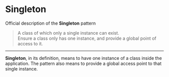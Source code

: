 # Singleton

Official description of the **Singleton** pattern
> A class of which only a single instance can exist.\
> Ensure a class only has one instance, and provide a global point of access to it.

---

**Singleton**, in its definition, means to have one instance of a class inside the application.
The pattern also means to provide a global access point to that single instance.
